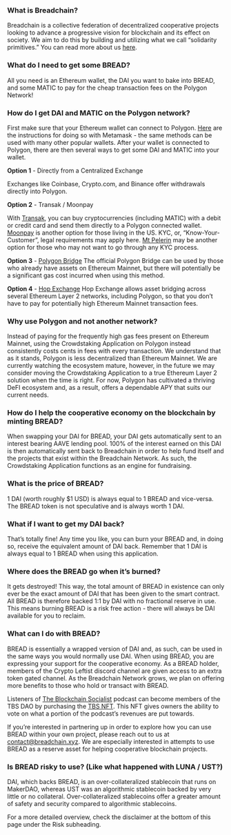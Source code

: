 ### What is Breadchain?

Breadchain is a collective federation of decentralized cooperative projects looking to advance a progressive vision for blockchain and its effect on society. We aim to do this by building and utilizing what we call “solidarity primitives.” You can read more about us [here](https://breadchain.mirror.xyz/).

### What do I need to get some BREAD?

All you need is an Ethereum wallet, the DAI you want to bake into BREAD, and some MATIC to pay for the cheap transaction fees on the Polygon Network! 

### How do I get DAI and MATIC on the Polygon network?

First make sure that your Ethereum wallet can connect to Polygon. [Here](https://docs.polygon.technology/docs/develop/metamask/config-polygon-on-metamask/) are the instructions for doing so with Metamask -  the same methods can be used with many other popular wallets. After your wallet is connected to Polygon, there are then several ways to get some DAI and MATIC into your wallet.

**Option 1** - Directly from a Centralized Exchange

Exchanges like Coinbase, Crypto.com, and Binance offer withdrawals directly into Polygon.

**Option 2** - Transak / Moonpay

With [Transak](https://transak.com/), you can buy cryptocurrencies (including MATIC) with a debit or credit card and send them  directly to a Polygon connected wallet. [Moonpay](https://www.moonpay.com/buy/matic) is another option for those living in the US. KYC, or, “Know-Your-Customer”, legal requirements may apply here. [Mt Pelerin](http://mtpelerin.com/es/join?rfr=6T5E7LV5) may be another option for those who may not want to go through any KYC process.


**Option 3** - [Polygon Bridge](https://wallet.polygon.technology/polygon/bridge/deposit)
The official Polygon Bridge can be used by those who already have assets on Ethereum Mainnet, but there will potentially be a significant gas cost incurred when using this method.

**Option 4** - [Hop Exchange](https://hop.exchange/)
Hop Exchange allows asset bridging across several Ethereum Layer 2 networks, including Polygon, so that you don’t have to pay for potentially high Ethereum Mainnet transaction fees.

### Why use Polygon and not another network?

Instead of paying for the frequently high gas fees present on Ethereum Mainnet, using the Crowdstaking Application on Polygon instead consistently costs cents in fees with every transaction. We understand that as it stands, Polygon is less decentralized than Ethereum Mainnet. We are currently watching the ecosystem mature, however, in the future we may consider moving the Crowdstaking Application to a true Ethereum Layer 2 solution when the time is right. For now, Polygon has cultivated a thriving DeFI ecosystem and, as a result, offers a dependable APY that suits our current needs.

### How do I help the cooperative economy on the blockchain by minting BREAD?

When swapping your DAI for BREAD, your DAI gets automatically sent to an interest bearing AAVE lending pool. 100% of the interest earned on this DAI is then automatically sent back to Breadchain in order to help fund itself and the projects that exist within the Breadchain Network.  As such, the Crowdstaking Application functions as an engine for fundraising.

### What is the price of BREAD?

1 DAI (worth roughly $1 USD) is always equal to 1 BREAD and vice-versa. The BREAD token is not speculative and is always worth 1 DAI. 

### What if I want to get my DAI back?

That’s totally fine! Any time you like, you can burn your BREAD and, in doing so, receive the equivalent amount of DAI back. Remember that 1 DAI is always equal to 1 BREAD when using this application.

### Where does the BREAD go when it’s burned?

It gets destroyed! This way, the total amount of BREAD in existence can only ever be the exact amount of DAI that has been given to the smart contract. All BREAD is therefore backed 1:1 by DAI with no fractional reserve in use. This means burning BREAD is a risk free action - there will always be DAI available for you to reclaim.

### What can I do with BREAD?

BREAD is essentially a wrapped version of DAI and, as such, can be used in the same ways you would normally use DAI. When using BREAD, you are expressing your support for the cooperative economy. As a BREAD holder, members of the Crypto Leftist discord channel  are given access to an extra token gated channel. As the Breadchain Network grows, we plan on offering more benefits to those who hold or transact with BREAD.

Listeners of [The Blockchain Socialist](https://theblockchainsocialist.com/) podcast can become members of the TBS DAO by purchasing the [TBS NFT](https://theblockchainsocialist.com/membership/). This NFT gives owners the ability to vote on what a portion of the podcast’s revenues are put towards. 

If you’re interested in partnering up in order to explore how you can use BREAD within your own project, please reach out to us at contact@breadchain.xyz. We are especially interested in attempts to use BREAD as a reserve asset for helping cooperative blockchain projects.

### Is BREAD risky to use? (Like what happened with LUNA / UST?)

DAI, which backs BREAD, is an over-collateralized stablecoin that runs on MakerDAO, whereas UST was an algorithmic stablecoin backed by very little or no collateral. Over-collateralized stablecoins offer a greater amount of safety and security compared to algorithmic stablecoins.

For a more detailed overview, check the disclaimer at the bottom of this page under the Risk subheading.
